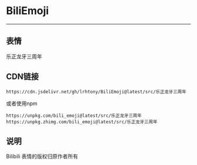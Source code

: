 # BiliEmoji
---
## 表情
乐正龙牙三周年
## CDN链接
```
https://cdn.jsdelivr.net/gh/lrhtony/BiliEmoji@latest/src/乐正龙牙三周年
```
或者使用npm
```
https://unpkg.com/bili_emoji@latest/src/乐正龙牙三周年
https://unpkg.zhimg.com/bili_emoji@latest/src/乐正龙牙三周年
```
## 说明
Bilibili 表情的版权归原作者所有
